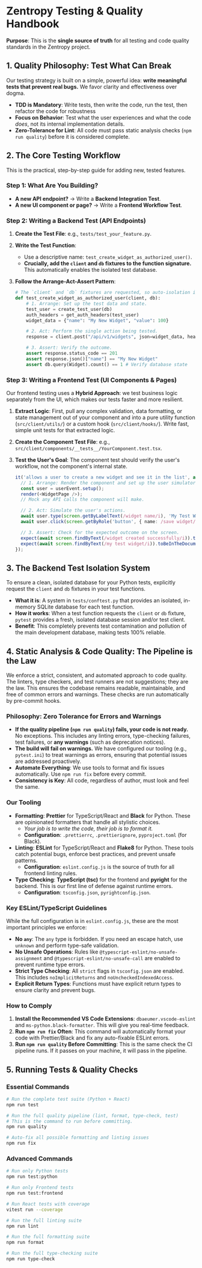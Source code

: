 # Zentropy Testing & Quality Handbook

**Purpose**: This is the **single source of truth** for all testing and code quality standards in the Zentropy project.

## 1. Quality Philosophy: Test What Can Break

Our testing strategy is built on a simple, powerful idea: **write meaningful tests that prevent real bugs.** We favor clarity and effectiveness over dogma.

- **TDD is Mandatory**: Write tests, then write the code, run the test, then refactor the code for robustness
- **Focus on Behavior**: Test what the user experiences and what the code _does_, not its internal implementation details.
- **Zero-Tolerance for Lint**: All code must pass static analysis checks (`npm run quality`) before it is considered complete.

## 2. The Core Testing Workflow

This is the practical, step-by-step guide for adding new, tested features.

### Step 1: What Are You Building?

- **A new API endpoint?** -> Write a **Backend Integration Test**.
- **A new UI component or page?** -> Write a **Frontend Workflow Test**.

### Step 2: Writing a Backend Test (API Endpoints)

1.  **Create the Test File**: e.g., `tests/test_your_feature.py`.
2.  **Write the Test Function**:
    - Use a descriptive name: `test_create_widget_as_authorized_user()`.
    - **Crucially, add the `client` and `db` fixtures to the function signature.** This automatically enables the isolated test database.
3.  **Follow the Arrange-Act-Assert Pattern**:

    ```python
    # The `client` and `db` fixtures are requested, so auto-isolation is activated.
    def test_create_widget_as_authorized_user(client, db):
        # 1. Arrange: Set up the test data and state.
        test_user = create_test_user(db)
        auth_headers = get_auth_headers(test_user)
        widget_data = {"name": "My New Widget", "value": 100}

        # 2. Act: Perform the single action being tested.
        response = client.post("/api/v1/widgets", json=widget_data, headers=auth_headers)

        # 3. Assert: Verify the outcome.
        assert response.status_code == 201
        assert response.json()["name"] == "My New Widget"
        assert db.query(Widget).count() == 1 # Verify database state
    ```

### Step 3: Writing a Frontend Test (UI Components & Pages)

Our frontend testing uses a **Hybrid Approach**: we test business logic separately from the UI, which makes our tests faster and more resilient.

1.  **Extract Logic**: First, pull any complex validation, data formatting, or state management out of your component and into a pure utility function (`src/client/utils/`) or a custom hook (`src/client/hooks/`). Write fast, simple unit tests for that extracted logic.
2.  **Create the Component Test File**: e.g., `src/client/components/__tests__/YourComponent.test.tsx`.
3.  **Test the User's Goal**: The component test should verify the user's workflow, not the component's internal state.

    ```typescript
    it('allows a user to create a new widget and see it in the list', async () => {
      // 1. Arrange: Render the component and set up the user simulator.
      const user = userEvent.setup();
      render(<WidgetPage />);
      // Mock any API calls the component will make.

      // 2. Act: Simulate the user's actions.
      await user.type(screen.getByLabelText(/widget name/i), 'My Test Widget');
      await user.click(screen.getByRole('button', { name: /save widget/i }));

      // 3. Assert: Check for the expected outcome on the screen.
      expect(await screen.findByText(/widget created successfully/i)).toBeInTheDocument();
      expect(await screen.findByText(/my test widget/i)).toBeInTheDocument();
    });
    ```

## 3. The Backend Test Isolation System

To ensure a clean, isolated database for your Python tests, explicitly request the `client` and `db` fixtures in your test functions.

- **What it is**: A system in `tests/conftest.py` that provides an isolated, in-memory SQLite database for each test function.
- **How it works**: When a test function requests the `client` or `db` fixture, `pytest` provides a fresh, isolated database session and/or test client.
- **Benefit**: This completely prevents test contamination and pollution of the main development database, making tests 100% reliable.

## 4. Static Analysis & Code Quality: The Pipeline is the Law

We enforce a strict, consistent, and automated approach to code quality. The linters, type checkers, and test runners are not suggestions; they are the law. This ensures the codebase remains readable, maintainable, and free of common errors and warnings. These checks are run automatically by pre-commit hooks.

### Philosophy: Zero Tolerance for Errors and Warnings

- **If the quality pipeline (`npm run quality`) fails, your code is not ready.** No exceptions. This includes any linting errors, type-checking failures, test failures, or **any warnings** (such as deprecation notices).
- **The build will fail on warnings.** We have configured our tooling (e.g., `pytest.ini`) to treat warnings as errors, ensuring that potential issues are addressed proactively.
- **Automate Everything**: We use tools to format and fix issues automatically. Use `npm run fix` before every commit.
- **Consistency is Key**: All code, regardless of author, must look and feel the same.

### Our Tooling

- **Formatting**: **Prettier** for TypeScript/React and **Black** for Python. These are opinionated formatters that handle all stylistic choices.
    - _Your job is to write the code, their job is to format it._
    - **Configuration**: `.prettierrc`, `.prettierignore`, `pyproject.toml` (for Black).
- **Linting**: **ESLint** for TypeScript/React and **Flake8** for Python. These tools catch potential bugs, enforce best practices, and prevent unsafe patterns.
    - **Configuration**: `eslint.config.js` is the source of truth for all frontend linting rules.
- **Type Checking**: **TypeScript (tsc)** for the frontend and **pyright** for the backend. This is our first line of defense against runtime errors.
    - **Configuration**: `tsconfig.json`, `pyrightconfig.json`.

### Key ESLint/TypeScript Guidelines

While the full configuration is in `eslint.config.js`, these are the most important principles we enforce:

- **No `any`**: The `any` type is forbidden. If you need an escape hatch, use `unknown` and perform type-safe validation.
- **No Unsafe Operations**: Rules like `@typescript-eslint/no-unsafe-assignment` and `@typescript-eslint/no-unsafe-call` are enabled to prevent runtime type errors.
- **Strict Type Checking**: All `strict` flags in `tsconfig.json` are enabled. This includes `noImplicitReturns` and `noUncheckedIndexedAccess`.
- **Explicit Return Types**: Functions must have explicit return types to ensure clarity and prevent bugs.

### How to Comply

1.  **Install the Recommended VS Code Extensions**: `dbaeumer.vscode-eslint` and `ms-python.black-formatter`. This will give you real-time feedback.
2.  **Run `npm run fix` Often**: This command will automatically format your code with Prettier/Black and fix any auto-fixable ESLint errors.
3.  **Run `npm run quality` Before Committing**: This is the same check the CI pipeline runs. If it passes on your machine, it will pass in the pipeline.

## 5. Running Tests & Quality Checks

### Essential Commands

```bash
# Run the complete test suite (Python + React)
npm run test

# Run the full quality pipeline (lint, format, type-check, test)
# This is the command to run before committing.
npm run quality

# Auto-fix all possible formatting and linting issues
npm run fix
```

### Advanced Commands

```bash
# Run only Python tests
npm run test:python

# Run only Frontend tests
npm run test:frontend

# Run React tests with coverage
vitest run --coverage

# Run the full linting suite
npm run lint

# Run the full formatting suite
npm run format

# Run the full type-checking suite
npm run type-check
```
